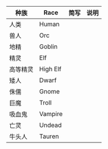 | 种族 | Race | 简写 | 说明 |
| --- | --- | --- | --- |
| 人类 | Human | | |
| 兽人 | Orc | | |
| 地精 | Goblin | | |
| 精灵 | Elf | | |
| 高等精灵 | High Elf | | |
| 矮人 | Dwarf | | |
| 侏儒 | Gnome | | |
| 巨魔 | Troll | | |
| 吸血鬼 | Vampire | | |
| 亡灵 | Undead | | |
| 牛头人 | Tauren | | |
